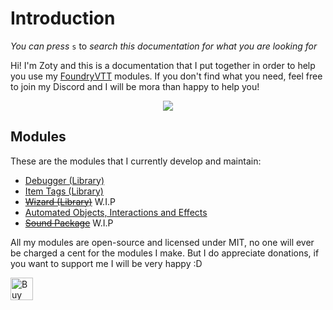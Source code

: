 # Introduction

_You can press_ `s` to _search this documentation for what you are looking for_

Hi! I'm Zoty and this is a documentation that I put together in order to help you use my [FoundryVTT](https://foundryvtt.com/) modules. If you don't find what you need, feel free to join my Discord and I will be mora than happy to help you!

<p align="center">
    <a href="https://discord.gg/RAgPXB4zG7">
        <img src="https://discord.com/api/guilds/1071251491375042661/widget.png?style=shield"/>
    </a>
</p>

## Modules

These are the modules that I currently develop and maintain:
- [Debugger (Library)](./debugger/introduction.md)
- [Item Tags (Library)](./itemTags/introduction.md)
- ~~[Wizard (Library)](./wizard/introduction.md)~~ W.I.P
- [Automated Objects, Interactions and Effects](./oif/introduction.md)
- ~~[Sound Package](./soundPackage/introduction.md)~~ W.I.P

All my modules are open-source and licensed under MIT, no one will ever be charged a cent for the modules I make. But I do appreciate donations, if you want to support me I will be very happy :D

<a href='https://ko-fi.com/T6T8IFCB5' target='_blank'><img height='36' style='border:0px;height:36px;' src='https://storage.ko-fi.com/cdn/kofi5.png?v=3' border='0' alt='Buy Me a Coffee at ko-fi.com' /></a>
